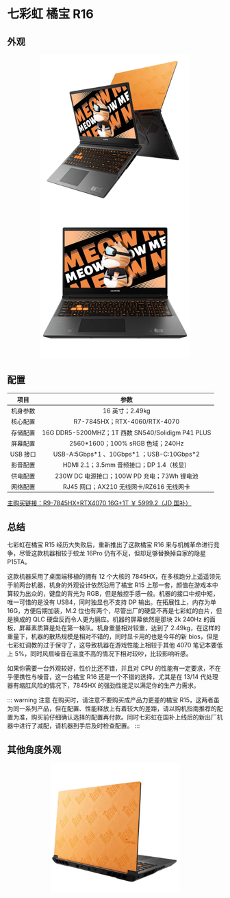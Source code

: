 # 七彩虹 橘宝 R16

## 外观

<div style="margin: 0 auto; text-align: center; width: 70%"><img src="./assets/橘宝.png" /></div>

<div style="margin: 0 auto; text-align: center; width: 70%"><img src="./assets/橘宝正.png" /></div>

## 配置

|   项目   |                       参数                        |
| :------: | :-----------------------------------------------: |
| 机身参数 |                  16 英寸；2.49kg                  |
| 核心配置 |           R7-7845HX；RTX-4060/RTX-4070            |
| 存储配置 | 16G DDR5-5200MHZ；1T 西数 SN540/Solidigm P41 PLUS |
| 屏幕配置 |         2560\*1600；100% sRGB 色域；240Hz         |
| USB 接口 |   USB-A:5Gbps\*1 、10Gbps\*1 ；USB-C:10Gbps\*2    |
| 影音配置 |     HDMI 2.1；3.5mm 音频接口；DP 1.4（核显）      |
| 供电配置 |    230W DC 电源接口；100W PD 充电；73Wh 锂电池    |
| 网络配置 |     RJ45 网口；AX210 无线网卡/RZ616 无线网卡      |

[主购买链接：R9-7845HX+RTX4070 16G+1T ￥ 5999.2（JD 国补）](https://3.cn/2b-2kuJj)

## 总结

七彩虹在橘宝 R15 经历大失败后，重新推出了这款橘宝 R16 来与机械革命进行竞争，尽管这款机器相较于蛟龙 16Pro 仍有不足，但却足够替换掉自家的隐星 P15TA。

这款机器采用了桌面端移植的拥有 12 个大核的 7845HX，在多核跑分上遥遥领先于前两台机器，机身的外观设计依然沿用了橘宝 R15 上那一套，颜值在游戏本中算较为出众的，键盘的背光为 RGB，但是触控手感一般。机器的接口中规中矩，唯一可惜的是没有 USB4，同时独显也不支持 DP 输出。在拓展性上，内存为单 16G，方便后期加装，M.2 位也有两个，尽管出厂的硬盘不再是七彩虹的白片，但是换成的 QLC 硬盘反而令人更为膈应。机器的屏幕依然是那块 2k 240Hz 的面板，屏幕素质算是处在第一梯队。机身重量相对较重，达到了 2.49kg，在这样的重量下，机器的散热规模是相对不错的，同时显卡用的也是今年的新 bios，但是七彩虹调教的过于保守了，这导致机器在游戏性能上相较于其他 4070 笔记本要低上 5%，同时风扇噪音在温度不高的情况下相对较吵，比较影响听感。

如果你需要一台外观较好，性价比还不错，并且对 CPU 的性能有一定要求，不在乎便携性与噪音，这一台橘宝 R16 还是一个不错的选择，尤其是在 13/14 代处理器有缩肛风险的情况下，7845HX 的强劲性能足以满足你的生产力需求。

::: warning 注意
在购买时，请注意不要购买成产品力更差的橘宝 R15，这两者虽为同一系列产品，但在配置、性能释放上有着较大的差距，请以购机指南推荐的配置为准，购买前仔细确认选择的配置再付款。同时七彩虹在国补上线后的新出厂机器中进行了减配，请机器到手后及时检查配置。
:::

## 其他角度外观

<div style="margin: 0 auto; text-align: center; width: 60%"><img src="./assets/橘宝背.png" /></div>
